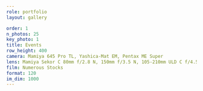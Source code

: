 ```yaml
---
role: portfolio
layout: gallery

order: 1
n_photos: 25
key_photo: 1
title: Events
row_height: 400
camera: Mamiya 645 Pro TL, Yashica-Mat EM, Pentax ME Super
lens: Mamiya Sekor C 80mm f/2.8 N, 150mm f/3.5 N, 105-210mm ULD C f/4.5, Yashinon 80mm f/3.5, Pentax M 50mm f/1.4, 100mm f/2.8
film: Numerous Stocks
format: 120
im_dim: 1000
---
```

